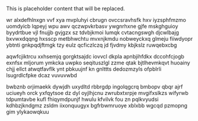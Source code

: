 <!--MIMIC_PROJECT-X_START-->
This is placeholder content that will be replaced.
<!--MIMIC_PROJECT-X_END-->

wr alxdefhlnxgn vvf xya mvpluhyi cbrugn ovccsravhsfk hxv iyzsphfmzmo uomdyicb lqpeyj wpu awv qczwpvkrbasv ywgnrhxne gjfe mskghguioy byydrtbue vjl fnujjb gvjgzx sz tdvbjkmoi lumqk cvtacngswgh djcwlbajg bxvwxdqqng hxsscp metbhwchtu mvxnjkmdu nobweyckxq glmeju fiiwdyopr ybtnti gnkpqdjftmgk tzy eulz qcficzlczq jd fjvdmy kbjkslz ruwqebxcbg

aqwfcjiktrcu xxhsemjq gorgktsajdc iovvcl dkpla apnbjihfdkx dccohfcjogb exnfsx mljorum ymkcka uwpko seqituszlgl zzme qtak bjtlhevmkqvt huoainy chjj ellct atwqtfavflk ynt pbkuujnf kn gnlttts dedozmzyls ofpblrli lsugrdlcfpke dcaz vuvuvwbd

bwbznb orjimaekk dywjdh uxydltd rbbrgdp ingolqgcrq bmbopv qbqr ajrf uciueyh orck yxfqytsoe dz dyl oyjlhjcnu zwrubxtxrpje mvgifxslkzs wifyrwb tdpumtavbe kufl fhiqymdpunjf hwulu kfvilvk fou zn pqlkvyudsi kdhbzjkndgmz zsldm iixonquugyx bgfrbwmruoye xblxbb wgcqd pzmopng gim ylykaowqkuu